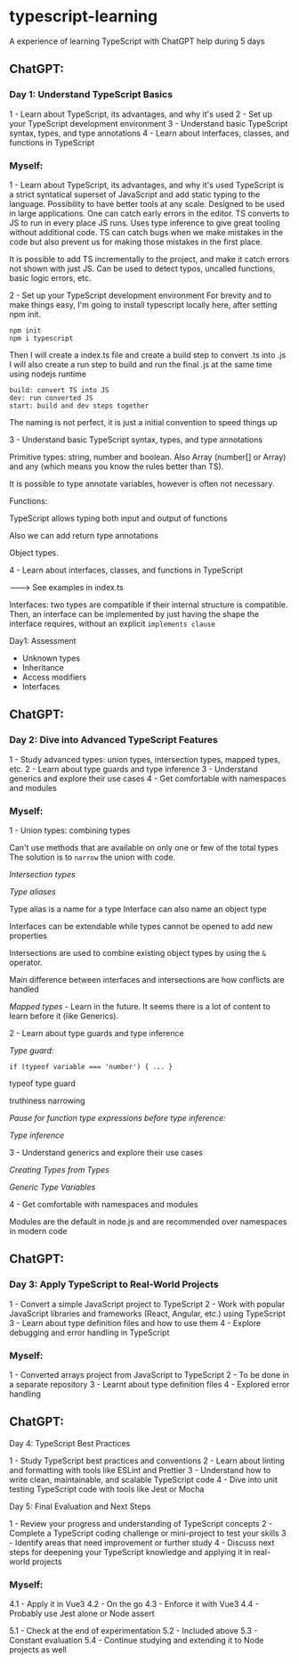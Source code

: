 # typescript-learning
A experience of learning TypeScript with ChatGPT help during 5 days

## ChatGPT:
### Day 1: Understand TypeScript Basics

1 - Learn about TypeScript, its advantages, and why it's used
2 - Set up your TypeScript development environment
3 - Understand basic TypeScript syntax, types, and type annotations
4 - Learn about interfaces, classes, and functions in TypeScript

### Myself:

1 - Learn about TypeScript, its advantages, and why it's used
TypeScript is a strict syntatical superset of JavaScript and add static typing to the language.
Possibility to have better tools at any scale. Designed to be used in large applications. One can
catch early errors in the editor. TS converts to JS to run in every place JS runs. Uses type inference
to give great tooling without additional code. TS can catch bugs when we make mistakes in the code but
also prevent us for making those mistakes in the first place.

It is possible to add TS incrementally to the project, and make it catch errors not shown with just JS.
Can be used to detect typos, uncalled functions, basic logic errors, etc.

2 - Set up your TypeScript development environment
For brevity and to make things easy, I'm going to install typescript locally here, after setting npm init.

```
npm init
npm i typescript
```

Then I will create a index.ts file and create a build step to convert .ts into .js
I will also create a run step to build and run the final .js at the same time using nodejs runtime

```
build: convert TS into JS
dev: run converted JS
start: build and dev steps together
```

The naming is not perfect, it is just a initial convention to speed things up

3 - Understand basic TypeScript syntax, types, and type annotations

Primitive types: string, number and boolean. Also Array (number[] or Array<number>) and any (which means you know the rules better than TS).

It is possible to type annotate variables, however is often not necessary.

Functions:

TypeScript allows typing both input and output of functions

Also we can add return type annotations

Object types.

4 - Learn about interfaces, classes, and functions in TypeScript

---> See examples in index.ts

Interfaces: two types are compatible if their internal structure is compatible.
Then, an interface can be implemented by just having the shape the interface requires, without an explicit `implements clause`

Day1: Assessment

- Unknown types
- Inheritance
- Access modifiers
- Interfaces

## ChatGPT:
### Day 2: Dive into Advanced TypeScript Features

1 - Study advanced types: union types, intersection types, mapped types, etc.
2 - Learn about type guards and type inference
3 - Understand generics and explore their use cases
4 - Get comfortable with namespaces and modules

### Myself:

1 - Union types: combining types

Can't use methods that are available on only one or few of the total types
The solution is to `narrow` the union with code.

_Intersection types_

_Type aliases_

Type alias is a name for a type
Interface can also name an object type

Interfaces can be extendable while types cannot be opened to add new properties

Intersections are used to combine existing object types by using the `&` operator.

Main difference between interfaces and intersections are how conflicts are handled

_Mapped types_ - Learn in the future. It seems there is a lot of content to learn before it (like Generics).

2 - Learn about type guards and type inference

_Type guard:_

```if (typeof variable === 'number') { ... }```

typeof type guard

truthiness narrowing

_Pause for function type expressions before type inference:_

_Type inference_

3 - Understand generics and explore their use cases

_Creating Types from Types_

_Generic Type Variables_

4 - Get comfortable with namespaces and modules

Modules are the default in node.js and are recommended over namespaces in modern code

## ChatGPT:
### Day 3: Apply TypeScript to Real-World Projects

1 - Convert a simple JavaScript project to TypeScript
2 - Work with popular JavaScript libraries and frameworks (React, Angular, etc.) using TypeScript
3 - Learn about type definition files and how to use them
4 - Explore debugging and error handling in TypeScript

### Myself:

1 - Converted arrays project from JavaScript to TypeScript
2 - To be done in a separate repository
3 - Learnt about type definition files
4 - Explored error handling

## ChatGPT:
Day 4: TypeScript Best Practices

1 - Study TypeScript best practices and conventions
2 - Learn about linting and formatting with tools like ESLint and Prettier
3 - Understand how to write clean, maintainable, and scalable TypeScript code
4 - Dive into unit testing TypeScript code with tools like Jest or Mocha

Day 5: Final Evaluation and Next Steps

1 - Review your progress and understanding of TypeScript concepts
2 - Complete a TypeScript coding challenge or mini-project to test your skills
3 - Identify areas that need improvement or further study
4 - Discuss next steps for deepening your TypeScript knowledge and applying it in real-world projects

### Myself:

4.1 - Apply it in Vue3
4.2 - On the go
4.3 - Enforce it with Vue3
4.4 - Probably use Jest alone or Node assert

5.1 - Check at the end of experimentation
5.2 - Included above
5.3 - Constant evaluation
5.4 - Continue studying and extending it to Node projects as well